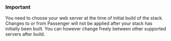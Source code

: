<!-- usedin: [ _legacy_docker/AddOns/custom-web-servers.md, _maestro/AddOns/custom-web-servers.md, _node/addons/custom-web-servers.md, _rails/AddOns/custom-web-servers.md] -->


### Important

You need to choose your web server at the time of initial build of the stack. Changes to or from Passenger will not be applied after your stack has initially been built. You can however change freely between other supported servers after build.




